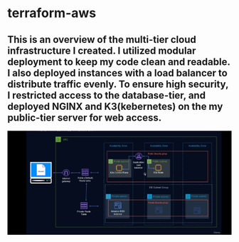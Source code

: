 # terraform-aws
## This is an overview of the multi-tier cloud infrastructure I created. I utilized modular deployment to keep my code clean and readable. I also deployed instances with a load balancer to distribute traffic evenly. To ensure high security, I restricted access to the database-tier, and deployed NGINX and K3(kebernetes) on the my public-tier server for web access.


![This is an image](https://github.com/Calebio/terraform-aws/blob/master/Screenshot_20221205-205353_Udemy.jpg)
